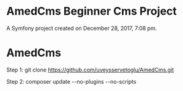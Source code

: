 AmedCms Beginner Cms Project
========

A Symfony project created on December 28, 2017, 7:08 pm.
# AmedCms

Step 1: 
git clone https://github.com/uveysservetoglu/AmedCms.git


Step 2: 
composer update --no-plugins --no-scripts